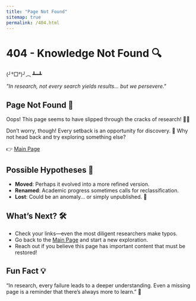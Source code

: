 ```yaml
---
title: "Page Not Found"
sitemap: true
permalink: /404.html
---
```


# 404 - Knowledge Not Found 🔍

(╯°□°)╯︵ ┻━┻

*"In research, not every search yields results... but we persevere."*

## Page Not Found 🚧
Oops! This page seems to have slipped through the cracks of research! 📄🔬

Don’t worry, though! Every setback is an opportunity for discovery. 🧭 Why not head back and try exploring something else?

👉 [Main  Page](https://abishethvarman.github.io/)

## Possible Hypotheses 🤔
- **Moved**: Perhaps it evolved into a more refined version.
- **Renamed**: Academic progress sometimes calls for reclassification.
- **Lost**: Could be an anomaly... or simply unpublished. 📑

## What’s Next? 🛠️
- Check your links—even the most diligent researchers make typos.
- Go back to the [Main  Page](https://abishethvarman.github.io/) and start a new exploration.
- Reach out if you believe this page has important content that must be restored!

## Fun Fact 💡
“In research, every failure leads to a deeper understanding. Even a missing page is a reminder that there’s always more to learn.” 🚀

